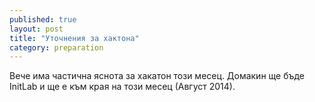 ```yaml
---
published: true
layout: post
title: "Уточнения за хактона"
category: preparation
---
```


Вече има частична яснота за хакатон този месец. Домакин ще бъде InitLab и ще е към края на този месец (Август 2014).
